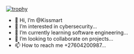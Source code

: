 [![trophy](https://github-profile-trophy.vercel.app/?username=ryo-ma)](https://github.com/ryo-ma/github-profile-trophy)
- 👋 Hi, I’m @Kissmart
- 👀 I’m interested in cybersecurity...
- 🌱 I’m currently learning software engineering...
- 💞️ I’m looking to collaborate on projects...
- 📫 How to reach me +27604200987...

<!---
Kissmart/Kissmart is a ✨ special ✨ repository because its `README.md` (this file) appears on your GitHub profile.
You can click the Preview link to take a look at your changes.
--->
